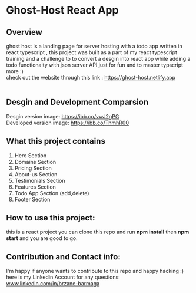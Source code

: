 # Ghost-Host React App
## Overview
ghost host is a landing page for server hosting with a todo app written in react typescript , this project was built as a part of my react typescript training and a challenge to  to convert a desgin into react app while adding a todo functionalty with json server API  just for fun and to master typscript more :) <br>
check out the website through this link : https://ghost-host.netlify.app <br><br>
## Desgin and Development Comparsion
Desgin version image: https://ibb.co/vwJ2gPG <br>
Developed version image: https://ibb.co/ThmhR00 <br>
## What this project contains
1. Hero Section
2. Domains Section
3. Pricing Section
4. About-us Section
5. Testimonials Section
6. Features Section
7. Todo App Section (add,delete)
8. Footer Section

## How to use this project:
this is a react project you can clone this repo and run **npm install** then **npm start** and you are good to go.<br>


## Contribution and  Contact info:

 I'm happy if anyone wants to contribute to this repo  and happy hacking :)<br>
 here is my Linkedin Account for any questions: www.linkedin.com/in/brzane-barmaga
